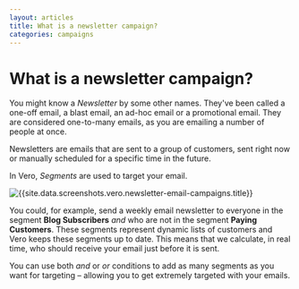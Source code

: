 ```yaml
---
layout: articles
title: What is a newsletter campaign?
categories: campaigns
---
```


# What is a newsletter campaign?

You might know a *Newsletter* by some other names. They've been called a one-off email, a blast email, an ad-hoc email or a promotional email. They are considered one-to-many emails, as you are emailing a number of people at once.

Newsletters are emails that are sent to a group of customers, sent right now or manually scheduled for a specific time in the future. 

In Vero, *Segments* are used to target your email. 

![{{site.data.screenshots.vero.newsletter-email-campaigns.title}}]({{site.data.screenshots.vero.newsletter-email-campaigns.image}})

You could, for example, send a weekly email newsletter to everyone in the segment **Blog Subscribers** *and* who are not in the segment **Paying Customers**. These segments represent dynamic lists of customers and Vero keeps these segments up to date. This means that we calculate, in real time, who should receive your email just before it is sent.

You can use both *and* or *or* conditions to add as many segments as you want for targeting – allowing you to get extremely targeted with your emails.
